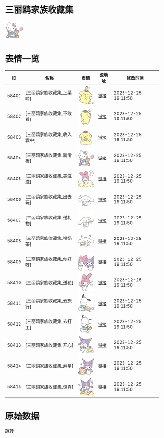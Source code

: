 # 三丽鸥家族收藏集

<img src="./cover.png" height="60" alt="cover" />

# 表情一览

|ID|名称|表情|源地址|修改时间|
|----|----|----|----|----|
|58401|[三丽鸥家族收藏集_上菜啦]|<img src="./pic/058401_%5B三丽鸥家族收藏集_上菜啦%5D.png" height="60" alt="上菜啦"/>|[链接](https://i0.hdslb.com/bfs/garb/8fba9f7021e564ecf28bec3d4c70f0f7c68745a4.png)|2023-12-25 19:11:50|
|58402|[三丽鸥家族收藏集_不敢看]|<img src="./pic/058402_%5B三丽鸥家族收藏集_不敢看%5D.png" height="60" alt="不敢看"/>|[链接](https://i0.hdslb.com/bfs/garb/604ef2c5074e85299d63faf6ebdbe6922a428dff.png)|2023-12-25 19:11:50|
|58403|[三丽鸥家族收藏集_收入囊中]|<img src="./pic/058403_%5B三丽鸥家族收藏集_收入囊中%5D.png" height="60" alt="收入囊中"/>|[链接](https://i0.hdslb.com/bfs/garb/7f0c61ffceb1a644737f3eb88792c94236db4777.png)|2023-12-25 19:11:50|
|58404|[三丽鸥家族收藏集_骑滑板]|<img src="./pic/058404_%5B三丽鸥家族收藏集_骑滑板%5D.png" height="60" alt="骑滑板"/>|[链接](https://i0.hdslb.com/bfs/garb/ebf371e5c22d429045c49e9345314bc85126e135.png)|2023-12-25 19:11:50|
|58405|[三丽鸥家族收藏集_美滋滋]|<img src="./pic/058405_%5B三丽鸥家族收藏集_美滋滋%5D.png" height="60" alt="美滋滋"/>|[链接](https://i0.hdslb.com/bfs/garb/21b6a69e0fbd14fc2282a0547620df72f542a8c2.png)|2023-12-25 19:11:50|
|58406|[三丽鸥家族收藏集_出去玩]|<img src="./pic/058406_%5B三丽鸥家族收藏集_出去玩%5D.png" height="60" alt="出去玩"/>|[链接](https://i0.hdslb.com/bfs/garb/9ba4b20330a6a0cd371ac09d5d2ed301e3e6eaa6.png)|2023-12-25 19:11:50|
|58407|[三丽鸥家族收藏集_送礼物]|<img src="./pic/058407_%5B三丽鸥家族收藏集_送礼物%5D.png" height="60" alt="送礼物"/>|[链接](https://i0.hdslb.com/bfs/garb/637472a74e493f9287b424229ca260502c9b16f9.png)|2023-12-25 19:11:50|
|58408|[三丽鸥家族收藏集_喝奶茶]|<img src="./pic/058408_%5B三丽鸥家族收藏集_喝奶茶%5D.png" height="60" alt="喝奶茶"/>|[链接](https://i0.hdslb.com/bfs/garb/268b37c51df2e9d8219c9f70897173647dec2ac9.png)|2023-12-25 19:11:50|
|58409|[三丽鸥家族收藏集_你好呀]|<img src="./pic/058409_%5B三丽鸥家族收藏集_你好呀%5D.png" height="60" alt="你好呀"/>|[链接](https://i0.hdslb.com/bfs/garb/9a3efe7045fd9b070f77c7543471bfe5fc1fbda5.png)|2023-12-25 19:11:50|
|58410|[三丽鸥家族收藏集_送花]|<img src="./pic/058410_%5B三丽鸥家族收藏集_送花%5D.png" height="60" alt="送花"/>|[链接](https://i0.hdslb.com/bfs/garb/0d53c1c46ef077268c84ccf584ff8046c3293b0e.png)|2023-12-25 19:11:50|
|58411|[三丽鸥家族收藏集_去旅行]|<img src="./pic/058411_%5B三丽鸥家族收藏集_去旅行%5D.png" height="60" alt="去旅行"/>|[链接](https://i0.hdslb.com/bfs/garb/ad3eff846ea862b54457d1458cc0ec004c427685.png)|2023-12-25 19:11:50|
|58412|[三丽鸥家族收藏集_去打工]|<img src="./pic/058412_%5B三丽鸥家族收藏集_去打工%5D.png" height="60" alt="去打工"/>|[链接](https://i0.hdslb.com/bfs/garb/0761413795b87cc8ca49a82e662a063b7a52c7d6.png)|2023-12-25 19:11:50|
|58413|[三丽鸥家族收藏集_开心]|<img src="./pic/058413_%5B三丽鸥家族收藏集_开心%5D.png" height="60" alt="开心"/>|[链接](https://i0.hdslb.com/bfs/garb/ff032f909eb90d73a5d3cee721efaa325b8bc6f3.png)|2023-12-25 19:11:50|
|58414|[三丽鸥家族收藏集_寿星]|<img src="./pic/058414_%5B三丽鸥家族收藏集_寿星%5D.png" height="60" alt="寿星"/>|[链接](https://i0.hdslb.com/bfs/garb/f7d96c5c4a0d8564c8dbd2c37ffe965b713b992d.png)|2023-12-25 19:11:50|
|58415|[三丽鸥家族收藏集_惊喜]|<img src="./pic/058415_%5B三丽鸥家族收藏集_惊喜%5D.png" height="60" alt="惊喜"/>|[链接](https://i0.hdslb.com/bfs/garb/04413944eec1694c518ef9997ed9da4ba4a0647d.png)|2023-12-25 19:11:50|

# 原始数据

[跳转](./raw.json)

